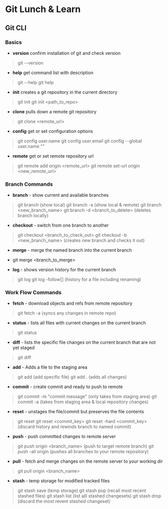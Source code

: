# Git Lunch & Learn

## Git CLI

### Basics

* **version** confirm installation of git and check version
> git --version

*  **help** get command list with description
> git --help
> git help <verb>

* **init** creates a git repository in the current directory
> git init
> git init <path_to_repo>

* **clone** pulls down a remote git repository 
> git clone <remote_url>

* **config** get or set configuration options
> git config user.name
> git config user.email
> git config --global user.name "<setusername>"

* **remote** get or set remote repository url
> git remote add origin <remote_url>
> git remote set-url origin <new_remote_url>

### Branch Commands

* **branch** - show current and available branches
> git branch (show local)
> git branch -a (show local & remote)
> git branch <new_branch_name>
> git branch -d <branch_to_delete> (deletes branch locally)

* **checkout** - switch from one branch to another
> git checkout <branch_to_check_out>
> git checkout -b <new_branch_name> (creates new branch and checks it out)

* **merge** - merge the named branch into the current branch
* git merge <branch_to_merge>

* **log** - shows version history for the current branch
> git log 
> git log -follow[<file>] (history for a file including renaming)

### Work Flow Commands

* **fetch** - download objects and refs from remote repository
> git fetch -a (syncs any changes in remote repo)

* **status** - lists all files with current changes on the current branch
> git status

* **diff** - lists the specific file changes on the current branch that are not yet staged
> git diff

* **add** - Adds a file to the staging area
> git add <file> (add specific file) 
> git add . (adds all changes)

 * **commit** - create commit and ready to push to remote
> git commit -m "commit message" (only takes from staging area)
> git commit -a (takes from staging area & local repository changes)

* **reset** - unstages the file/commit but preserves the file contents
> git reset <file> 
> git reset <commit_key> 
> git reset -hard <commit_key> (discard history and rewinds branch to named commit)

* **push** - push committed changes to remote server
> git push origin <branch_name> (push to target remote branch)
> git push -all origin (pushes all branches to your remote repository)

* **pull** - fetch and merge changes on the remote server to your working dir
> git pull origin <branch_name>

* **stash** - temp storage for modified tracked files
> git stash save (temp storage)
> git stash pop (recall most recent stashed files)
> git stash list (list alll stashed changesets)
> git stash drop (discard the most revent stashed changeset)
